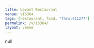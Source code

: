 ```yaml
---
title: Levant Restaurant
venue: v15364
tags: [restaurant, food, "fhrs:411277"]
permalink: /v/15364/
layout: venue
---
```

null